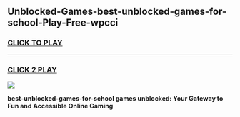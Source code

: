 
## Unblocked-Games-best-unblocked-games-for-school-Play-Free-wpcci
<h3>
<a href="https://premium76.site?title=best-unblocked-games-for-school&ref=19M">CLICK TO PLAY</a></h3>
<hr>

<h3>
<a href="https://premium76.site?title=best-unblocked-games-for-school&ref=19M">CLICK 2 PLAY</a>
  
</h3>

<a href="https://premium76.site?title=best-unblocked-games-for-school&ref=19M"><img src="https://clearcache.store/games.png"></a>


**best-unblocked-games-for-school games unblocked: Your Gateway to Fun and Accessible Online Gaming**
